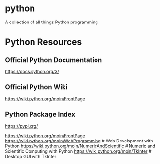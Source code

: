 # python
A collection of all things Python programming

# Python Resources
## Official Python Documentation
https://docs.python.org/3/ 

## Official Python Wiki
https://wiki.python.org/moin/FrontPage

## Python Package Index
https://pypi.org/
 
  
  https://wiki.python.org/moin/FrontPage
    https://wiki.python.org/moin/WebProgramming # Web Development with Python
    https://wiki.python.org/moin/NumericAndScientific # Numeric and Scientific Computing with Python
    https://wiki.python.org/moin/TkInter # Desktop GUI with TkInter
    
  
  
